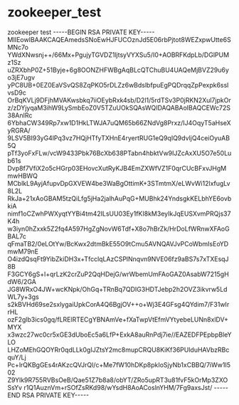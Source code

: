 # zookeeper_test
zookeeper test
-----BEGIN RSA PRIVATE KEY-----
MIIEowIBAAKCAQEAmedsSNoEwHJFUCOznJd5E06rbPjtot8WEZxpwUtte6SMNc7o
YWdXNwsnj++/66Mx+PgujyTGVDZ1ljtsyVYXSu5/I0+AOBRFKdpLb/DGlPUMz1Sz
uZRXbhP0Z+51Byje+6g8OONZHFWBgAqBLcQTChuBU4UAQeMjBVZ29u6yo3jE7ugv
yPC8UB+0EZ0EaVSvQS8ZqPKO5rDLZz6wBdslbfpuEgPQDrqqZpPexpk6sslvsD9c
OrBqKVLj9DFjhMVAKwsbkq7iiOEybRxk4sb/D2l1/5rdTSv3P0jRKN2Xul7jpkOr
z/zDYjyqaM3ihW9LySmbEoZ0V5TZuUOkSQAsWQIDAQABAoIBAQCEWc72S38AnIRc
6YbhaCW349Rp7xw1D1HkLTWJA7uQM65b66ZNdVg8Prxz/IJ4OqyT5aHseXyRGRA/
9LSV5BI93yG4lPq3vz7HQjHTfyTXHnE4ryertRUG1eQ9qIQ9dvljQ4ceiOyuAB5Q
pTf3yoFxFLw/vcW9433Pbk76BcXb638PTabn4hbktVw9IJZcAxXU5O7e50Lub61s
Dvp8f7VfiX2o5cHGrp03EHovcXutRyKJB4EmZXWfVZ1F0qrCUcBFxvJHgMmwHBWQ
MCblkL9AyjAfupvDpGXVEW4be3WaBgOttimK+3STmtmX/eLWvWi12lxfugLv8L2L
RkJa+21xAoGBAM5tzQiLfg5jHa2jalhAuPqG+MUBhk24YndsgkKELbhYE6ovbkiA
nimf1oCZwhPWXyqtYYBi4tm42ILsUU03Ey1fKI8kM3eyIkJqEUSXvmPRQjs37K4h
w3iyn0hZxxk5Z2fq4A597HgZgNovW6Tdf+X8o7hBrZk/HrDoLfWRnwXFAoGBAL7c
qFmaTB2/0eLOtYw/BcKwx2dtmBkE55O9tCmu5AVNQAVJvPCoWbmIsEoYDmwM79nE
O4izdQsqFt9YibZkiDH3x+TfcclqLAzCSPlNnqvn9NVE06fz9aBS7s7xTXEsqJ8B
F3GCY6gS+l+qrLzK2crZuP2QqHDejG/wrWbemUmFAoGAZ0AsabW7215gHdW6/2GA
JG8WRxO4JW+wcKNpk/OhGq+TRnBq7QDIG3HDTJebp2h2OVZ3ikvrw5LdWL7y+3gs
s2kBVHd69se2sxlygaiUpkCorA4Q6BgjOV++o+Wj3E4GFsg4QYdim7/F31wIrrHL
ozF2glb3ics0gq/fLRElRTECgYBNAmVe+fXaTwpVtEfmVYtyebeLUNn8xlDV+MYX
x3wzc27wc0cr5xGE3dUboEc5a6LfP+ExkA8auRnPdj7ie//EAZEDFPEpbpBleYLO
LHZoMEhGQOYRr0qdLLk0gIJZtsY2mc8mupCRQU8KiKf36PUlduHAVbzRBcquY/Lj
Pc+lrQKBgGEs4rAKzcQVJrQl/c+Me7fW10hDKp8pkIoSjyNb1xCBBQ/7iWw1I502
Z9Ylk9R755RVBsOeB/Qae51Z7b8a8/obYT/ZRo5upRT3u81fvF5kOrMp3ZXOSsYv
r1Q1AuznVm+rSOfZsRKd98/wYsdH8AoACoslnYHM/7Fg9axsJst/
-----END RSA PRIVATE KEY-----
